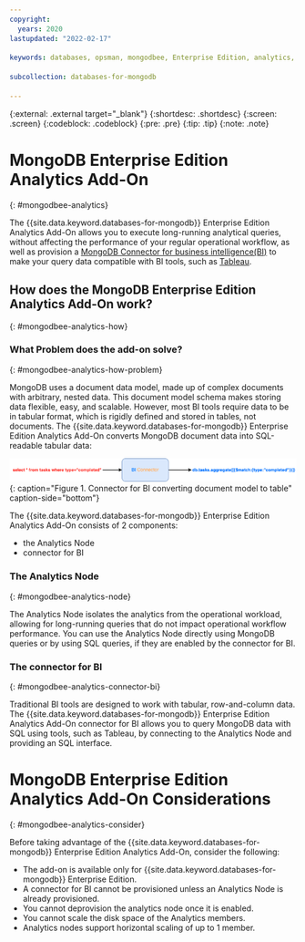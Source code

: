 ```yaml
---
copyright:
  years: 2020
lastupdated: "2022-02-17"

keywords: databases, opsman, mongodbee, Enterprise Edition, analytics, bi connector

subcollection: databases-for-mongodb

---
```


{:external: .external target="_blank"}
{:shortdesc: .shortdesc}
{:screen: .screen}
{:codeblock: .codeblock}
{:pre: .pre}
{:tip: .tip}
{:note: .note}

# MongoDB Enterprise Edition Analytics Add-On
{: #mongodbee-analytics}

The {{site.data.keyword.databases-for-mongodb}} Enterprise Edition Analytics Add-On allows you to execute long-running analytical queries, without affecting the performance of your regular operational workflow, as well as provision a [MongoDB Connector for business intelligence(BI)](https://docs.mongodb.com/bi-connector/current/) to make your query data compatible with BI tools, such as [Tableau](https://www.tableau.com/).

## How does the MongoDB Enterprise Edition Analytics Add-On work?
{: #mongodbee-analytics-how}

### What Problem does the add-on solve?
{: #mongodbee-analytics-how-problem}

MongoDB uses a document data model, made up of complex documents with arbitrary, nested data. This document model schema makes storing data flexible, easy, and scalable. However, most BI tools require data to be in tabular format, which is rigidly defined and stored in tables, not documents. The {{site.data.keyword.databases-for-mongodb}} Enterprise Edition Analytics Add-On converts MongoDB document data into SQL-readable tabular data:

![Connector for BI converting document model to table](images/bi-connector-model.png){: caption="Figure 1. Connector for BI converting document model to table" caption-side="bottom"}

The {{site.data.keyword.databases-for-mongodb}} Enterprise Edition Analytics Add-On consists of 2 components:
- the Analytics Node
- connector for BI

### The Analytics Node
{: #mongodbee-analytics-node}

The Analytics Node isolates the analytics from the operational workload, allowing for long-running queries that do not impact operational workflow performance. You can use the Analytics Node directly using MongoDB queries or by using SQL queries, if they are enabled by the connector for BI.

### The connector for BI
{: #mongodbee-analytics-connector-bi}

Traditional BI tools are designed to work with tabular, row-and-column data. The {{site.data.keyword.databases-for-mongodb}} Enterprise Edition Analytics Add-On connector for BI allows you to query MongoDB data with SQL using tools, such as Tableau, by connecting to the Analytics Node and providing an SQL interface.

# MongoDB Enterprise Edition Analytics Add-On Considerations
{: #mongodbee-analytics-consider}

Before taking advantage of the {{site.data.keyword.databases-for-mongodb}} Enterprise Edition Analytics Add-On, consider the following:

- The add-on is available only for {{site.data.keyword.databases-for-mongodb}} Enterprise Edition.
- A connector for BI cannot be provisioned unless an Analytics Node is already provisioned.
- You cannot deprovision the analytics node once it is enabled.
- You cannot scale the disk space of the Analytics members.
- Analytics nodes support horizontal scaling of up to 1 member.

